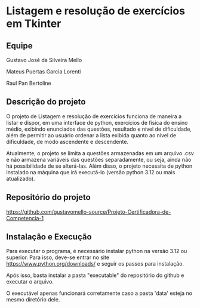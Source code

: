 
# Listagem e resolução de exercícios em Tkinter
## Equipe

Gustavo José da Silveira Mello

Mateus Puertas Garcia Lorenti

Raul Pan Bertoline


## Descrição do projeto
O projeto de Listagem e resolução de exercícios funciona de maneira a listar e dispor, em uma interface de python, exercícios de física do ensino médio, exibindo enunciados das questões, resultado e nível de dificuldade, além de permitir ao usuário ordenar a lista exibida quanto ao nível de dificuldade, de modo ascendente e descendente. 

Atualmente, o projeto se limita a questões armazenadas em um arquivo .csv e não armazena variáveis das questões separadamente, ou seja, ainda não há possibilidade de se alterá-las.
Além disso, o projeto necessita de python instalado na máquina que irá executá-lo (versão python 3.12 ou mais atualizado).

## Repositório do projeto

https://github.com/gustavomello-source/Projeto-Certificadora-de-Competencia-1

## Instalação e Execução

Para executar o programa, é necessário instalar python na versão 3.12 ou superior. Para isso, deve-se entrar no site https://www.python.org/downloads/ e seguir os passos para instalação.

Após isso, basta instalar a pasta "executable" do repositório do github e executar o arquivo.

O executável apenas funcionará corretamente caso a pasta 'data' esteja no mesmo diretório dele.
